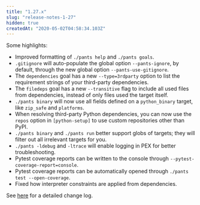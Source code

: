 ```yaml
---
title: "1.27.x"
slug: "release-notes-1-27"
hidden: true
createdAt: "2020-05-02T04:58:34.103Z"
---
```

Some highlights:

- Improved formatting of `./pants help` and `./pants goals`.
- `.gitignore` will auto-populate the global option `--pants-ignore`, by default, through the new global option `--pants-use-gitignore`.
- The `dependencies` goal has a new `--type=3rdparty` option to list the requirement strings of your third-party dependencies.
- The `filedeps` goal has a new `--transitive` flag to include all used files from dependencies, instead of only files used the target itself.
- `./pants binary` will now use all fields defined on a `python_binary` target, like `zip_safe` and `platforms`.
- When resolving third-party Python dependencies, you can now use the `repos` option in `[python-setup]` to use custom repositories other than PyPI.
- `./pants binary` and `./pants run` better support globs of targets; they will filter out all irrelevant targets for you.
- `./pants -ldebug` and `-ltrace` will enable logging in PEX for better troubleshooting.
- Pytest coverage reports can be written to the console through `--pytest-coverage-report=console`.
- Pytest coverage reports can be automatically opened through `./pants test --open-coverage`.
- Fixed how interpreter constraints are applied from dependencies.

See [here](https://github.com/pantsbuild/pants/blob/master/src/python/pants/notes/1.27.x.rst) for a detailed change log.